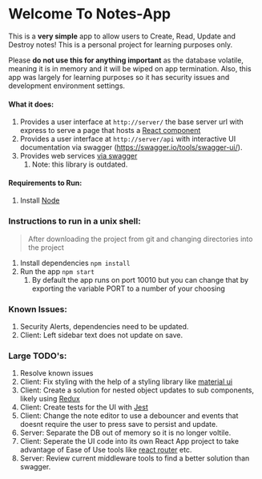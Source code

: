 # Welcome To Notes-App

This is a **very simple** app to allow users to Create, Read, Update and Destroy notes! This is a personal project for learning purposes only.

Please **do not use this for anything important** as the database volatile, meaning it is in memory and it will be wiped on app termination. Also, this app was largely for learning purposes so it has security issues and development environment settings.

#### What it does:
1. Provides a user interface at `http://server/` the base server url with express to serve a page that hosts a [React component](https://reactjs.org/docs/add-react-to-a-website.html)
2. Provides a user interface at `http://server/api` with interactive UI documentation via swagger (https://swagger.io/tools/swagger-ui/).
3. Provides web services [via swagger](https://github.com/swagger-api/swagger-node)
    1. Note: this library is outdated.


#### Requirements to Run:
1. Install [Node](https://nodejs.org/en/download/)

### Instructions to run in a unix shell:
> After downloading the project from git and changing directories into the project
1. Install dependencies `npm install`
2. Run the app `npm start`
    1. By default the app runs on port 10010 but you can change that by exporting the variable PORT to a number of your choosing
    

### Known Issues:
1. Security Alerts, dependencies need to be updated.
2. Client: Left sidebar text does not update on save.


### Large TODO's:
1. Resolve known issues
2. Client: Fix styling with the help of a styling library like [material ui](https://material-ui.com/)
3. Client: Create a solution for nested object updates to sub components, likely using [Redux](https://redux.js.org/)
4. Client: Create tests for the UI with [Jest](https://jestjs.io/docs/en/tutorial-react)
5. Client: Change the note editor to use a debouncer and events that doesnt require the user to press save to persist and update.
6. Server: Separate the DB out of memory so it is no longer voltile.
7. Client: Seperate the UI code into its own React App project to take advantage of Ease of Use tools like [react router](https://github.com/ReactTraining/react-router) etc.
8. Server: Review current middleware tools to find a better solution than swagger.